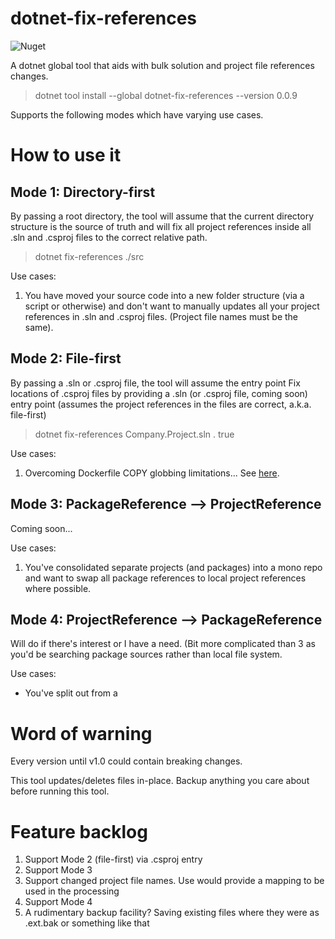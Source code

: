 # dotnet-fix-references

![Nuget](https://img.shields.io/nuget/dt/dotnet-fix-references)

A dotnet global tool that aids with bulk solution and project file references changes.

> dotnet tool install --global dotnet-fix-references --version 0.0.9

Supports the following modes which have varying use cases.

# How to use it

## Mode 1: Directory-first
By passing a root directory, the tool will assume that the current directory structure is the source of truth and will fix all project references inside all .sln and .csproj files to the correct relative path.

> dotnet fix-references ./src

Use cases:
1. You have moved your source code into a new folder structure (via a script or otherwise) and don't want to manually updates all your project references in .sln and .csproj files. (Project file names must be the same).

## Mode 2: File-first
By passing a .sln or .csproj file, the tool will assume the entry point Fix locations of .csproj files by providing a .sln (or .csproj file, coming soon) entry point (assumes the project references in the files are correct, a.k.a. file-first)

> dotnet fix-references Company.Project.sln . true

Use cases:
1. Overcoming Dockerfile COPY globbing limitations... See [here](docs/Dockerfile-use-case.md).

## Mode 3: PackageReference --> ProjectReference
Coming soon...

Use cases:
1. You've consolidated separate projects (and packages) into a mono repo and want to swap all package references to local project references where possible.

## Mode 4: ProjectReference --> PackageReference
Will do if there's interest or I have a need. (Bit more complicated than 3 as you'd be searching package sources rather than local file system.

Use cases:
* You've split out from a 

# Word of warning
Every version until v1.0 could contain breaking changes. 

This tool updates/deletes files in-place. Backup anything you care about before running this tool. 

# Feature backlog
1. Support Mode 2 (file-first) via .csproj entry
1. Support Mode 3
1. Support changed project file names. Use would provide a mapping to be used in the processing
1. Support Mode 4
1. A rudimentary backup facility? Saving existing files where they were as .ext.bak or something like that
